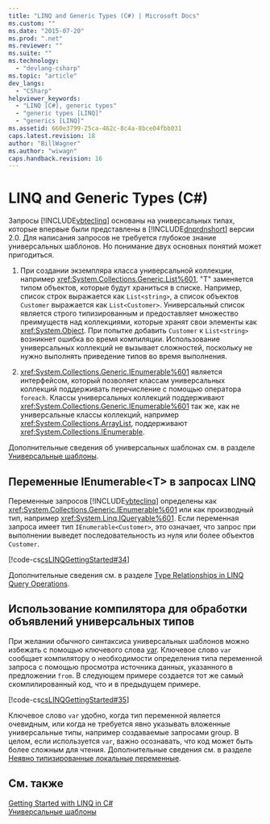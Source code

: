 ```yaml
---
title: "LINQ and Generic Types (C#) | Microsoft Docs"
ms.custom: ""
ms.date: "2015-07-20"
ms.prod: ".net"
ms.reviewer: ""
ms.suite: ""
ms.technology: 
  - "devlang-csharp"
ms.topic: "article"
dev_langs: 
  - "CSharp"
helpviewer_keywords: 
  - "LINQ [C#], generic types"
  - "generic types [LINQ]"
  - "generics [LINQ]"
ms.assetid: 660e3799-25ca-462c-8c4a-8bce04fbb031
caps.latest.revision: 18
author: "BillWagner"
ms.author: "wiwagn"
caps.handback.revision: 16
---
```

# LINQ and Generic Types (C#)
Запросы [!INCLUDE[vbteclinq](../../../../csharp/includes/vbteclinq-md.md)] основаны на универсальных типах, которые впервые были представлены в [!INCLUDE[dnprdnshort](../../../../csharp/getting-started/includes/dnprdnshort-md.md)] версии 2.0.  Для написания запросов не требуется глубокое знание универсальных шаблонов.  Но понимание двух основных понятий может пригодиться.  
  
1.  При создании экземпляра класса универсальной коллекции, например <xref:System.Collections.Generic.List%601>, "T" заменяется типом объектов, которые будут храниться в списке.  Например, список строк выражается как `List<string>`, а список объектов `Customer` выражается как `List<Customer>`.  Универсальный список является строго типизированным и предоставляет множество преимуществ над коллекциями, которые хранят свои элементы как <xref:System.Object>.  При попытке добавить `Customer` к `List<string>` возникнет ошибка во время компиляции.  Использование универсальных коллекций не вызывает сложностей, поскольку не нужно выполнять приведение типов во время выполнения.  
  
2.  <xref:System.Collections.Generic.IEnumerable%601> является интерфейсом, который позволяет классам универсальных коллекций поддерживать перечисление с помощью оператора `foreach`.  Классы универсальных коллекций поддерживают <xref:System.Collections.Generic.IEnumerable%601> так же, как не универсальные классы коллекций, например <xref:System.Collections.ArrayList>, поддерживают <xref:System.Collections.IEnumerable>.  
  
 Дополнительные сведения об универсальных шаблонах см. в разделе [Универсальные шаблоны](../../../../csharp/programming-guide/generics/index.md).  
  
## Переменные IEnumerable\<T\> в запросах LINQ  
 Переменные запросов [!INCLUDE[vbteclinq](../../../../csharp/includes/vbteclinq-md.md)] определены как <xref:System.Collections.Generic.IEnumerable%601> или как производный тип, например <xref:System.Linq.IQueryable%601>.  Если переменная запроса имеет тип `IEnumerable<Customer>`, это означает, что запрос при выполнении выведет последовательность из нуля или более объектов `Customer`.  
  
 [!code-cs[csLINQGettingStarted#34](../../../../csharp/programming-guide/concepts/linq/codesnippet/csharp/GettingStarted/Class1.cs#34)]  
  
 Дополнительные сведения см. в разделе [Type Relationships in LINQ Query Operations](../../../../csharp/programming-guide/concepts/linq/type-relationships-in-linq-query-operations.md).  
  
## Использование компилятора для обработки объявлений универсальных типов  
 При желании обычного синтаксиса универсальных шаблонов можно избежать с помощью ключевого слова [var](../../../../csharp/language-reference/keywords/var.md).  Ключевое слово `var` сообщает компилятору о необходимости определения типа переменной запроса с помощью просмотра источника данных, указанного в предложении `from`.  В следующем примере создается тот же самый скомпилированный код, что и в предыдущем примере.  
  
 [!code-cs[csLINQGettingStarted#35](../../../../csharp/programming-guide/concepts/linq/codesnippet/csharp/GettingStarted/Class1.cs#35)]  
  
 Ключевое слово `var` удобно, когда тип переменной является очевидным, или когда не требуется явно указывать вложенные универсальные типы, например создаваемые запросами group.  В целом, если используется `var`, важно осознавать, что код может быть более сложным для чтения.  Дополнительные сведения см. в разделе [Неявно типизированные локальные переменные](../../../../csharp/programming-guide/classes-and-structs/implicitly-typed-local-variables.md).  
  
## См. также  
 [Getting Started with LINQ in C\#](../../../../csharp/programming-guide/concepts/linq/getting-started-with-linq.md)   
 [Универсальные шаблоны](../../../../csharp/programming-guide/generics/index.md)